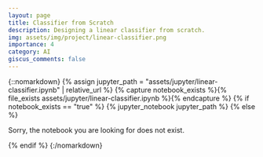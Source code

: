 ```yaml
---
layout: page
title: Classifier from Scratch
description: Designing a linear classifier from scratch. 
img: assets/img/project/linear-classifier.png
importance: 4
category: AI
giscus_comments: false
---
```


{::nomarkdown}
{% assign jupyter_path = "assets/jupyter/linear-classifier.ipynb" | relative_url %}
{% capture notebook_exists %}{% file_exists assets/jupyter/linear-classifier.ipynb %}{% endcapture %}
{% if notebook_exists == "true" %}
{% jupyter_notebook jupyter_path %}
{% else %}

<p>Sorry, the notebook you are looking for does not exist.</p>
{% endif %}
{:/nomarkdown}